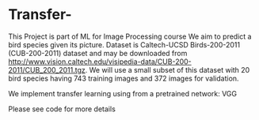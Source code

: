 # Transfer-

This Project is part of ML for Image Processing course
We aim to predict a bird species given its picture. 
Dataset is Caltech-UCSD Birds-200-2011 (CUB-200-2011) dataset and may be downloaded from
http://www.vision.caltech.edu/visipedia-data/CUB-200-2011/CUB_200_2011.tgz.
We will use a small subset of this dataset with 20 bird species
having 743 training images and 372 images for validation.

We implement transfer learning using from a pretrained network: VGG

Please see code for more details
